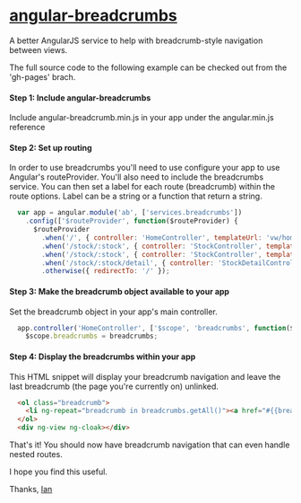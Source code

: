 [angular-breadcrumbs](http://ianwalter.github.io/angular-breadcrumbs/)
===================

A better AngularJS service to help with breadcrumb-style navigation between views.

The full source code to the following example can be checked out from the 'gh-pages' brach.

#### Step 1: Include angular-breadcrumbs

Include angular-breadcrumb.min.js in your app under the angular.min.js reference

#### Step 2: Set up routing

In order to use breadcrumbs you'll need to use configure your app to use Angular's routeProvider. You'll also need to 
include the breadcrumbs service. You can then set a label for each route (breadcrumb) within the route options.
Label can be a string or a function that return a string. 


```javascript
  var app = angular.module('ab', ['services.breadcrumbs'])
    .config(['$routeProvider', function($routeProvider) {
      $routeProvider
        .when('/', { controller: 'HomeController', templateUrl: 'vw/home.html', label: 'Home' })
        .when('/stock/:stock', { controller: 'StockController', templateUrl: 'vw/stock.html', label: 'Stock' })
        .when('/stock/:stock', { controller: 'StockController', templateUrl: 'vw/stock.html', label: function(el) { return el } })
        .when('/stock/:stock/detail', { controller: 'StockDetailController', templateUrl: 'vw/stock-detail.html', label: 'Stock Detail' })
        .otherwise({ redirectTo: '/' });
```

#### Step 3: Make the breadcrumb object available to your app

Set the breadcrumb object in your app's main controller.

```javascript
  app.controller('HomeController', ['$scope', 'breadcrumbs', function($scope, breadcrumbs) {
    $scope.breadcrumbs = breadcrumbs;
```

#### Step 4: Display the breadcrumbs within your app

This HTML snippet will display your breadcrumb navigation and leave the last breadcrumb (the page you're currently on)
unlinked.

```html
  <ol class="breadcrumb">
    <li ng-repeat="breadcrumb in breadcrumbs.getAll()"><a href="#{{breadcrumb.path}}" ng-hide="$last">{{breadcrumb.label}}</a><span ng-show="$last">{{breadcrumb.label}}</span></li>
  </ol>
  <div ng-view ng-cloak></div>
```

That's it! You should now have breadcrumb navigation that can even handle nested routes.

I hope you find this useful.

Thanks,
[Ian](http://www.iankwalter.com)
